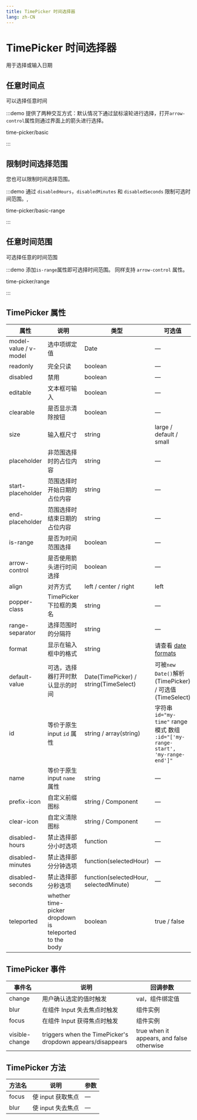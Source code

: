 ```yaml
---
title: TimePicker 时间选择器
lang: zh-CN
---
```


# TimePicker 时间选择器

用于选择或输入日期

## 任意时间点

可以选择任意时间

:::demo 提供了两种交互方式：默认情况下通过鼠标滚轮进行选择，打开`arrow-control`属性则通过界面上的箭头进行选择。

time-picker/basic

:::

## 限制时间选择范围

您也可以限制时间选择范围。

:::demo 通过 `disabledHours`，`disabledMinutes` 和 `disabledSeconds` 限制可选时间范围。,

time-picker/basic-range

:::

## 任意时间范围

可选择任意的时间范围

:::demo 添加`is-range`属性即可选择时间范围。 同样支持 `arrow-control` 属性。

time-picker/range

:::

## TimePicker 属性

| 属性                    | 说明                                                     | 类型                                     | 可选值                                                                        | 默认值         |
| --------------------- | ------------------------------------------------------ | -------------------------------------- | -------------------------------------------------------------------------- | ----------- |
| model-value / v-model | 选中项绑定值                                                 | Date                                   | —                                                                          | —           |
| readonly              | 完全只读                                                   | boolean                                | —                                                                          | false       |
| disabled              | 禁用                                                     | boolean                                | —                                                                          | false       |
| editable              | 文本框可输入                                                 | boolean                                | —                                                                          | true        |
| clearable             | 是否显示清除按钮                                               | boolean                                | —                                                                          | true        |
| size                  | 输入框尺寸                                                  | string                                 | large / default / small                                                    | —           |
| placeholder           | 非范围选择时的占位内容                                            | string                                 | —                                                                          | —           |
| start-placeholder     | 范围选择时开始日期的占位内容                                         | string                                 | —                                                                          | —           |
| end-placeholder       | 范围选择时结束日期的占位内容                                         | string                                 | —                                                                          | —           |
| is-range              | 是否为时间范围选择                                              | boolean                                | —                                                                          | false       |
| arrow-control         | 是否使用箭头进行时间选择                                           | boolean                                | —                                                                          | false       |
| align                 | 对齐方式                                                   | left / center / right                  | left                                                                       |             |
| popper-class          | TimePicker 下拉框的类名                                      | string                                 | —                                                                          | —           |
| range-separator       | 选择范围时的分隔符                                              | string                                 | —                                                                          | '-'         |
| format                | 显示在输入框中的格式                                             | string                                 | 请查看 [date formats](/en-US/component/date-picker#date-formats)              | HH:mm:ss    |
| default-value         | 可选，选择器打开时默认显示的时间                                       | Date(TimePicker) / string(TimeSelect)  | 可被`new Date()`解析(TimePicker) / 可选值(TimeSelect)                             | —           |
| id                    | 等价于原生 input `id` 属性                                    | string / array(string)                 | 字符串 `id="my-time"`  range 模式 数组 `:id="['my-range-start', 'my-range-end']"` | -           |
| name                  | 等价于原生 input `name` 属性                                  | string                                 | —                                                                          | —           |
| prefix-icon           | 自定义前缀图标                                                | string / Component                     | —                                                                          | Clock       |
| clear-icon            | 自定义清除图标                                                | string / Component                     | —                                                                          | CircleClose |
| disabled-hours        | 禁止选择部分小时选项                                             | function                               | —                                                                          | —           |
| disabled-minutes      | 禁止选择部分分钟选项                                             | function(selectedHour)                 | —                                                                          | —           |
| disabled-seconds      | 禁止选择部分秒选项                                              | function(selectedHour, selectedMinute) | —                                                                          | —           |
| teleported            | whether time-picker dropdown is teleported to the body | boolean                                | true / false                                                               | true        |

## TimePicker 事件

| 事件名            | 说明                                                         | 回调参数                                      |
| -------------- | ---------------------------------------------------------- | ----------------------------------------- |
| change         | 用户确认选定的值时触发                                                | val，组件绑定值                                 |
| blur           | 在组件 Input 失去焦点时触发                                          | 组件实例                                      |
| focus          | 在组件 Input 获得焦点时触发                                          | 组件实例                                      |
| visible-change | triggers when the TimePicker's dropdown appears/disappears | true when it appears, and false otherwise |

## TimePicker 方法

| 方法名   | 说明           | 参数 |
| ----- | ------------ | -- |
| focus | 使 input 获取焦点 | —  |
| blur  | 使 input 失去焦点 | —  |
